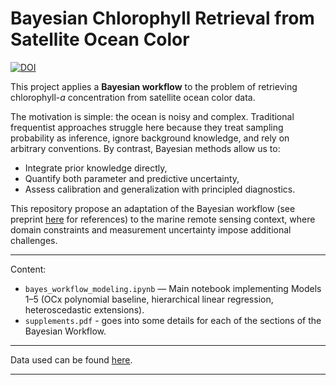 # Bayesian Chlorophyll Retrieval from Satellite Ocean Color

[![DOI](https://zenodo.org/badge/1045185599.svg)](https://doi.org/10.5281/zenodo.17049035)

This project applies a **Bayesian workflow** to the problem of retrieving chlorophyll-*a* concentration from satellite ocean color data.  

The motivation is simple: the ocean is noisy and complex. Traditional frequentist approaches struggle here because they treat sampling probability as inference, ignore background knowledge, and rely on arbitrary conventions. By contrast, Bayesian methods allow us to:  

- Integrate prior knowledge directly,  
- Quantify both parameter and predictive uncertainty,  
- Assess calibration and generalization with principled diagnostics.  

This repository propose an adaptation of the Bayesian workflow (see preprint [here](https://doi.org/10.31223/X54J1J) for references) to the marine remote sensing context, where domain constraints and measurement uncertainty impose additional challenges.

---
Content:

- `bayes_workflow_modeling.ipynb` — Main notebook implementing Models 1–5 (OCx polynomial baseline, hierarchical linear regression, heteroscedastic extensions).
- `supplements.pdf` - goes into some details for each of the sections of the Bayesian Workflow.
---

Data used can be found [here](https://doi.org/10.5281/zenodo.16951518). 

---

